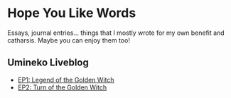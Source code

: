 <div class="flex-all">
    <div class="flex-ui">
        <div class="flex-ui-left"></div><div class="flex-ui-middle">
        </div><div class="flex-ui-right"></div></div>
<div class="flex-writings">

# Hope You Like Words

Essays, journal entries... things that I mostly wrote for my own benefit and catharsis. Maybe you can enjoy them too!

## Umineko Liveblog

* [EP1: Legend of the Golden Witch](./umineko/ep1/)
* [EP2: Turn of the Golden Witch](./umineko/ep1/)

</div>
</div>